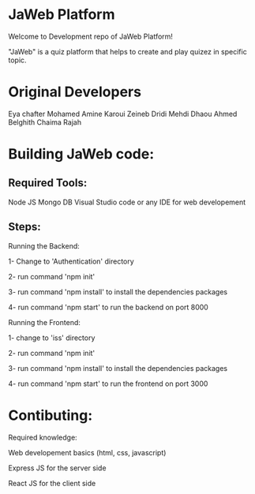 # JaWeb Platform
Welcome to Development repo of JaWeb Platform!

"JaWeb" is a quiz platform that helps to create and play quizez in specific topic.

# Original Developers
Eya chafter 
Mohamed Amine Karoui
Zeineb Dridi 
Mehdi Dhaou 
Ahmed Belghith 
Chaima Rajah

# Building JaWeb code: 
## Required Tools:
Node JS
Mongo DB
Visual Studio code or any IDE for web developement 

## Steps:
Running the Backend:

1- Change to 'Authentication' directory

2- run command 'npm init' 

3- run command 'npm install' to install the dependencies packages 

4- run command 'npm start' to run the backend on port 8000




Running the Frontend:

1- change to 'iss' directory

2- run command 'npm init' 

3- run command 'npm install' to install the dependencies packages 

4- run command 'npm start' to run the frontend on port 3000

# Contibuting:

Required knowledge:

Web developement basics (html, css, javascript)

Express JS for the server side  

React JS for the client side


